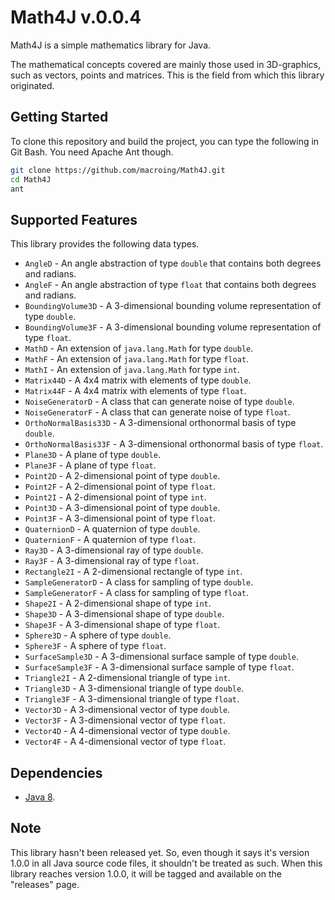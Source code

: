 Math4J v.0.0.4
==============
Math4J is a simple mathematics library for Java.

The mathematical concepts covered are mainly those used in 3D-graphics, such as vectors, points and matrices. This is the field from which this library originated.

Getting Started
---------------
To clone this repository and build the project, you can type the following in Git Bash. You need Apache Ant though.
```bash
git clone https://github.com/macroing/Math4J.git
cd Math4J
ant
```

Supported Features
------------------
This library provides the following data types.

* `AngleD` - An angle abstraction of type `double` that contains both degrees and radians.
* `AngleF` - An angle abstraction of type `float` that contains both degrees and radians.
* `BoundingVolume3D` - A 3-dimensional bounding volume representation of type `double`.
* `BoundingVolume3F` - A 3-dimensional bounding volume representation of type `float`.
* `MathD` - An extension of `java.lang.Math` for type `double`.
* `MathF` - An extension of `java.lang.Math` for type `float`.
* `MathI` - An extension of `java.lang.Math` for type `int`.
* `Matrix44D` - A 4x4 matrix with elements of type `double`.
* `Matrix44F` - A 4x4 matrix with elements of type `float`.
* `NoiseGeneratorD` - A class that can generate noise of type `double`.
* `NoiseGeneratorF` - A class that can generate noise of type `float`.
* `OrthoNormalBasis33D` - A 3-dimensional orthonormal basis of type `double`.
* `OrthoNormalBasis33F` - A 3-dimensional orthonormal basis of type `float`.
* `Plane3D` - A plane of type `double`.
* `Plane3F` - A plane of type `float`.
* `Point2D` - A 2-dimensional point of type `double`.
* `Point2F` - A 2-dimensional point of type `float`.
* `Point2I` - A 2-dimensional point of type `int`.
* `Point3D` - A 3-dimensional point of type `double`.
* `Point3F` - A 3-dimensional point of type `float`.
* `QuaternionD` - A quaternion of type `double`.
* `QuaternionF` - A quaternion of type `float`.
* `Ray3D` - A 3-dimensional ray of type `double`.
* `Ray3F` - A 3-dimensional ray of type `float`.
* `Rectangle2I` - A 2-dimensional rectangle of type `int`.
* `SampleGeneratorD` - A class for sampling of type `double`.
* `SampleGeneratorF` - A class for sampling of type `float`.
* `Shape2I` - A 2-dimensional shape of type `int`.
* `Shape3D` - A 3-dimensional shape of type `double`.
* `Shape3F` - A 3-dimensional shape of type `float`.
* `Sphere3D` - A sphere of type `double`.
* `Sphere3F` - A sphere of type `float`.
* `SurfaceSample3D` - A 3-dimensional surface sample of type `double`.
* `SurfaceSample3F` - A 3-dimensional surface sample of type `float`.
* `Triangle2I` - A 2-dimensional triangle of type `int`.
* `Triangle3D` - A 3-dimensional triangle of type `double`.
* `Triangle3F` - A 3-dimensional triangle of type `float`.
* `Vector3D` - A 3-dimensional vector of type `double`.
* `Vector3F` - A 3-dimensional vector of type `float`.
* `Vector4D` - A 4-dimensional vector of type `double`.
* `Vector4F` - A 4-dimensional vector of type `float`.

Dependencies
------------
 - [Java 8](http://www.java.com).

Note
----
This library hasn't been released yet. So, even though it says it's version 1.0.0 in all Java source code files, it shouldn't be treated as such. When this library reaches version 1.0.0, it will be tagged and available on the "releases" page.